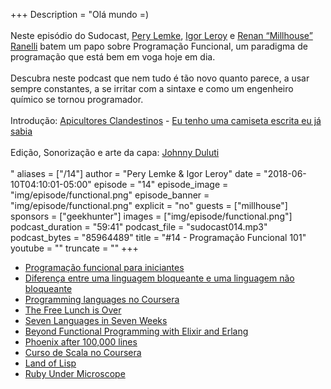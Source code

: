 +++
Description = "Olá mundo =)<br/><br/> Neste episódio do Sudocast, [Pery Lemke](https://www.twitter.com/perylemke), [Igor Leroy](https://twitter.com/lerrua) e [Renan “Millhouse” Ranelli](https://twitter.com/renanranelli) batem um papo sobre Programação Funcional, um paradigma de programação que está bem em voga hoje em dia. <br/><br/> Descubra neste podcast que nem tudo é tão novo quanto parece, a usar sempre constantes, a se irritar com a sintaxe e como um engenheiro químico se tornou programador. <br/><br/> Introdução: [Apicultores Clandestinos](https://www.facebook.com/ApicultoresClandestinos) - [Eu tenho uma camiseta escrita eu já sabia](https://soundcloud.com/apicultores-clandestinos/09-eu-tenho-uma-camiseta) <br/><br/> Edição, Sonorização e arte da capa: [Johnny Duluti](https://www.youtube.com/ferraduravideo) <br/><br/>"
aliases = ["/14"]
author = "Pery Lemke & Igor Leroy"
date = "2018-06-10T04:10:01-05:00"
episode = "14"
episode_image = "img/episode/functional.png"
episode_banner = "img/episode/functional.png"
explicit = "no"
guests = ["millhouse"]
sponsors = ["geekhunter"]
images = ["img/episode/functional.png"]
podcast_duration = "59:41"
podcast_file = "sudocast014.mp3"
podcast_bytes = "85964489"
title = "#14 - Programação Funcional 101"
youtube = ""
truncate = ""
+++
* [Programação funcional para iniciantes](https://medium.com/trainingcenter/programa%C3%A7%C3%A3o-funcional-para-iniciantes-9e2beddb5b43)
* [Diferença entre uma linguagem bloqueante e uma linguagem não bloqueante](https://pt.stackoverflow.com/questions/122616/diferen%c3%a7a-entre-uma-linguagem-bloqueante-e-uma-linguagem-n%c3%a3o-bloqueante)
* [Programming languages no Coursera](https://www.coursera.org/learn/programming-languages)
* [The Free Lunch is Over](http://www.gotw.ca/publications/concurrency-ddj.htm)
* [Seven Languages in Seven Weeks](https://www.amazon.com/Seven-Languages-Weeks-Programming-Programmers/dp/193435659X)
* [Beyond Functional Programming with Elixir and Erlang](http://blog.plataformatec.com.br/2016/05/beyond-functional-programming-with-elixir-and-erlang/)
* [Phoenix after 100,000 lines](https://www.youtube.com/watch?v=blGJ_p4plbc)
* [Curso de Scala no Coursera](https://pt.coursera.org/specializations/scala)
* [Land of Lisp](https://www.amazon.com.br/Land-Lisp-Learn-Program-Game/dp/1593272812)
* [Ruby Under Microscope](http://patshaughnessy.net/ruby-under-a-microscope)